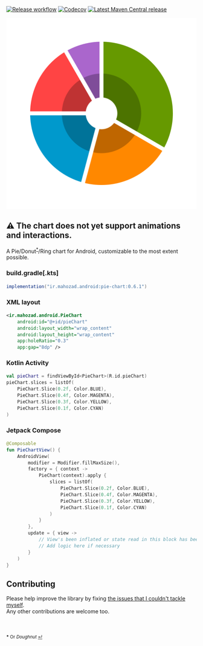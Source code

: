 [comment]: <> ([![Build Status]&#40;https://www.travis-ci.com/mahozad/android-pie-chart.svg?branch=master&#41;]&#40;https://www.travis-ci.com/mahozad/android-pie-chart&#41;)
[comment]: <> (![Dependencies]&#40;https://img.shields.io/librariesio/github/mahozad/android-pie-chart&#41;)
[comment]: <> (![Code Size]&#40;https://img.shields.io/github/languages/code-size/mahozad/android-pie-chart&#41;)
[comment]: <> (![Repo Size]&#40;https://img.shields.io/github/repo-size/mahozad/android-pie-chart&#41;)
[comment]: <> (![SLOC]&#40;https://img.shields.io/tokei/lines/github/mahozad/android-pie-chart&#41;)
[comment]: <> (![Downloads]&#40;https://img.shields.io/github/downloads/mahozad/android-pie-chart/total&#41;)
[comment]: <> (![Closed Issues]&#40;https://img.shields.io/github/issues-closed/mahozad/android-pie-chart?color=green&#41;)
[comment]: <> (![Commits Since Last Release]&#40;https://img.shields.io/github/commits-since/mahozad/android-pie-chart/latest&#41;)
[comment]: <> (![Release workflow]&#40;https://img.shields.io/github/workflow/status/mahozad/android-pie-chart/Test?label=CI%2FCD&#41;)
[comment]: <> (![Tests]&#40;https://img.shields.io/github/checks-status/mahozad/android-pie-chart/master&#41;)
[comment]: <> (![Milestone Progress]&#40;https://img.shields.io/github/milestones/progress-percent/mahozad/android-pie-chart/1&#41;)
[comment]: <> (![Lines of code]&#40;https://img.shields.io/tokei/lines/github/mahozad/android-pie-chart?color=%23efefef&#41;)
[comment]: <> ([![Latest release]&#40;https://img.shields.io/github/v/release/mahozad/android-pie-chart&#41;]&#40;https://github.com/mahozad/android-pie-chart/releases/latest&#41;)

[comment]: <> (!*†‡;)

[![Release workflow](https://github.com/mahozad/android-pie-chart/actions/workflows/ci.yml/badge.svg)](https://github.com/mahozad/android-pie-chart/actions/workflows/test.yml)
[![Codecov](https://codecov.io/gh/mahozad/android-pie-chart/branch/master/graph/badge.svg?token=ptnbmXaozw)](https://codecov.io/gh/mahozad/android-pie-chart)
[![Latest Maven Central release](https://img.shields.io/maven-central/v/ir.mahozad.android/pie-chart?logo=android)](https://search.maven.org/artifact/ir.mahozad.android/pie-chart)

<div align="center">

![Preview image](preview.svg)

</div>

## ⚠️ The chart does not yet support animations and interactions.

A Pie/Donut<sup id="ref-1">[*](#footnote-1)</sup>/Ring chart for Android, customizable to the most extent possible.

### build.gradle[.kts]
```groovy
implementation("ir.mahozad.android:pie-chart:0.6.1")
```

### XML layout
```xml
<ir.mahozad.android.PieChart
    android:id="@+id/pieChart"
    android:layout_width="wrap_content"
    android:layout_height="wrap_content"
    app:holeRatio="0.3"
    app:gap="8dp" />
```

### Kotlin Activity
```kotlin
val pieChart = findViewById<PieChart>(R.id.pieChart)
pieChart.slices = listOf(
    PieChart.Slice(0.2f, Color.BLUE),
    PieChart.Slice(0.4f, Color.MAGENTA),
    PieChart.Slice(0.3f, Color.YELLOW),
    PieChart.Slice(0.1f, Color.CYAN)
)
```

### Jetpack Compose
```kotlin
@Composable
fun PieChartView() {
    AndroidView(
        modifier = Modifier.fillMaxSize(),
        factory = { context ->
            PieChart(context).apply {
                slices = listOf(
                    PieChart.Slice(0.2f, Color.BLUE),
                    PieChart.Slice(0.4f, Color.MAGENTA),
                    PieChart.Slice(0.3f, Color.YELLOW),
                    PieChart.Slice(0.1f, Color.CYAN)
                )
            }
        },
        update = { view ->
            // View's been inflated or state read in this block has been updated
            // Add logic here if necessary
        }
    )
}
```

## Contributing

Please help improve the library by fixing [the issues that I couldn't tackle myself](https://github.com/mahozad/android-pie-chart/issues?q=is%3Aissue+is%3Aopen+label%3Acontribution-needed).  
Any other contributions are welcome too.

<br>

<sub><b id="footnote-1">*</b> Or *Doughnut* [↵](#ref-1)</sub>
